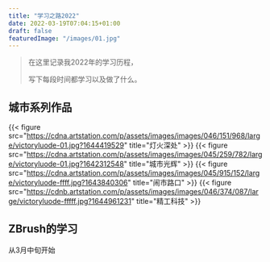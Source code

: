 ```yaml
---
title: "学习之路2022"
date: 2022-03-19T07:04:15+01:00
draft: false
featuredImage: "/images/01.jpg"
---
```


>在这里记录我2022年的学习历程，
>
>写下每段时间都学习以及做了什么。

## 城市系列作品
{{< figure src="https://cdna.artstation.com/p/assets/images/images/046/151/968/large/victoryluode-01.jpg?1644419529" title="灯火深处" >}}
{{< figure src="https://cdna.artstation.com/p/assets/images/images/045/259/782/large/victoryluode-01.jpg?1642312548" title="城市光辉" >}}
{{< figure src="https://cdna.artstation.com/p/assets/images/images/045/915/152/large/victoryluode-ffff.jpg?1643840306" title="闹市路口" >}}
{{< figure src="https://cdnb.artstation.com/p/assets/images/images/046/374/087/large/victoryluode-fffff.jpg?1644961231" title="精工科技" >}}
## ZBrush的学习
从3月中旬开始
